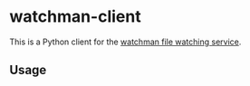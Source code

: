 # watchman-client

This is a Python client for the [watchman file watching service](https://facebook.github.io/watchman/).

## Usage

